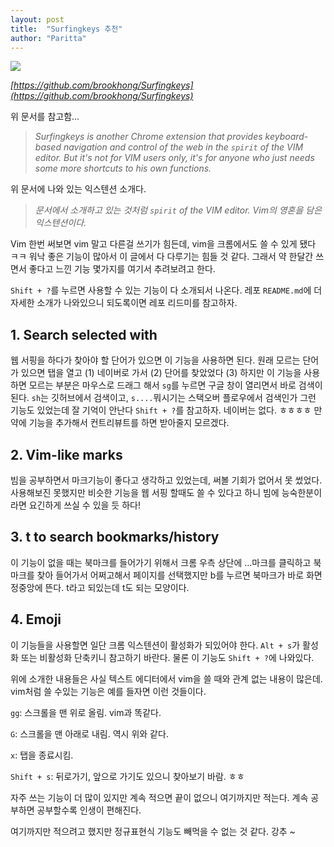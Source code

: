 ```yaml
---
layout: post
title:  "Surfingkeys 추천"
author: "Paritta"
---
```

 
<img src='https://s9.rr.itc.cn/r/wapChange/20171_9_22/a4e77a05986813956405.jpeg'>


*[https://github.com/brookhong/Surfingkeys](https://github.com/brookhong/Surfingkeys)*

위 문서를 참고함...

> *Surfingkeys is another Chrome extension that provides keyboard-based navigation and control of the web in the `spirit` of the VIM editor. But it's not for VIM users only, it's for anyone who just needs some more shortcuts to his own functions.*

위 문서에 나와 있는 익스텐션 소개다.

> *문서에서 소개하고 있는 것처럼 `spirit` of the VIM editor. Vim의 영혼을 담은 익스텐션이다.*

Vim 한번 써보면 vim 말고 다른걸 쓰기가 힘든데, vim을 크롬에서도 쓸 수 있게 됐다 ㅋㅋ
워낙 좋은 기능이 많아서 이 글에서 다 다루기는 힘들 것 같다. 그래서 약 한달간 쓰면서 좋다고 느낀 기능 몇가지를 여기서 추려보려고 한다.

`Shift + ?`를 누르면 사용할 수 있는 기능이 다 소개되서 나온다.
 레포 `README.md`에 더 자세한 소개가 나와있으니 되도록이면 레포 리드미를 참고하자.

## 1. Search selected with

웹 서핑을 하다가 찾아야 할 단어가 있으면 이 기능을 사용하면 된다. 원래 모르는 단어가 있으면 탭을 열고 (1) 네이버로 가서 (2) 단어를 찾았었다 (3) 하지만 이 기능을 사용하면 모르는 부분은 마우스로 드래그 해서 `sg`를 누르면 구글 창이 열리면서 바로 검색이 된다. `sh`는 깃허브에서 검색이고, `s....`뭐시기는 스택오버 플로우에서 검색인가 그런 기능도 있었는데 잘 기억이 안난다 `Shift + ?`를 참고하자. 네이버는 없다. ㅎㅎㅎㅎ 만약에 기능을 추가해서 컨트리뷰트를 하면 받아줄지 모르겠다.

## 2. Vim-like marks

빔을 공부하면서 마크기능이 좋다고 생각하고 있었는데, 써볼 기회가 없어서 못 썼었다. 사용해보진 못했지만 비슷한 기능을 웹 서핑 할때도 쓸 수 있다고 하니 빔에 능숙한분이라면 요긴하게 쓰실 수 있을 듯 하다! 

## 3. t to search bookmarks/history 

 이 기능이 없을 때는 북마크를 들어가기 위해서 크롬 우측 상단에 ...마크를 클릭하고 북마크를 찾아 들어가서 어쩌고해서 페이지를 선택했지만 b를 누르면 북마크가 바로 화면 정중앙에 뜬다. t라고 되있는데 t도 되는 모양이다.

## 4. Emoji

 이 기능들을 사용할면 일단 크롬 익스텐션이 활성화가 되있어야 한다. `Alt + s`가 활성화 또는 비활성화 단축키니 참고하기 바란다. 물론 이 기능도 `Shift + ?`에 나와있다.

 위에 소개한 내용들은 사실 텍스트 에디터에서 vim을 쓸 때와 관계 없는 내용이 많은데.
 vim처럼 쓸 수있는 기능은 예를 들자면 이런 것들이다.

`gg`: 스크롤을 맨 위로 올림. vim과 똑같다.

`G`: 스크롤을 맨 아래로 내림. 역시 위와 같다.

`x`: 탭을 종료시킴.

`Shift + s`: 뒤로가기, 앞으로 가기도 있으니 찾아보기 바람. ㅎㅎ

자주 쓰는 기능이 더 많이 있지만 계속 적으면 끝이 없으니 여기까지만 적는다. 계속 공부하면 공부할수록 인생이 편해진다.

여기까지만 적으려고 했지만 정규표현식 기능도 빼먹을 수 없는 것 같다. 강추 ~ 